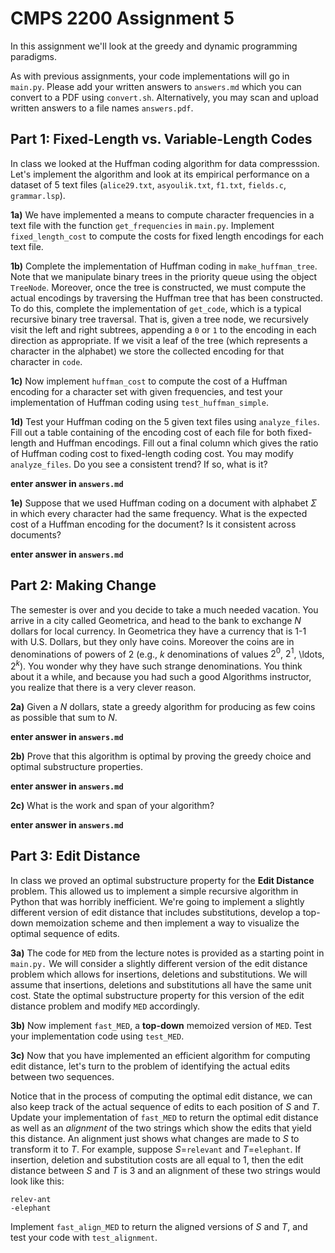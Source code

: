 # CMPS 2200 Assignment 5

In this assignment we'll look at the greedy and dynamic programming paradigms.

As with previous assignments, your code implementations will go in `main.py`.
Please add your written answers to `answers.md` which you can convert to a PDF
using `convert.sh`. Alternatively, you may scan and upload written answers
to a file names `answers.pdf`.

## Part 1: Fixed-Length vs. Variable-Length Codes

In class we looked at the Huffman coding algorithm for data
compresssion. Let's implement the algorithm and look at its empirical
performance on a dataset of 5 text files (`alice29.txt`, `asyoulik.txt`, `f1.txt`, `fields.c`, `grammar.lsp`). 

**1a)** We have implemented a means to compute character frequencies
  in a text file with the function `get_frequencies` in
  `main.py`. Implement `fixed_length_cost` to compute the costs 
  for fixed length encodings for each text file.

**1b)** Complete the implementation of Huffman coding in
  `make_huffman_tree`. Note that we manipulate binary trees in the
  priority queue using the object `TreeNode`. Moreover, once the tree
  is constructed, we must compute the actual encodings by traversing
  the Huffman tree that has been constructed. To do this, complete the
  implementation of `get_code`, which is a typical recursive binary
  tree traversal. That is, given a tree node, we recursively visit the
  left and right subtrees, appending a `0` or `1` to the encoding in
  each direction as appropriate. If we visit a leaf of the tree (which
  represents a character in the alphabet) we store the
  collected encoding for that character in `code`.

**1c)** Now implement `huffman_cost` to compute the cost of a Huffman
  encoding for a character set with given frequencies, and test your 
  implementation of Huffman coding using `test_huffman_simple`.

**1d)** Test your Huffman coding on the 5 given text files using
  `analyze_files`. Fill out a table containing of the encoding cost of 
  each file for both fixed-length and Huffman encodings. Fill out a final 
  column which gives the ratio of Huffman coding cost to fixed-length
  coding cost. You may modify `analyze_files`. Do you see a consistent 
  trend? If so, what is it?

**enter answer in `answers.md`**


**1e)** Suppose that we used Huffman coding on a document with alphabet $\Sigma$ in
  which every character had the same frequency. What is the expected
  cost of a Huffman encoding for the document? Is it consistent across
  documents?

**enter answer in `answers.md`**


## Part 2: Making Change

The semester is over and you decide to take a much needed vacation. You arrive in a city called Geometrica, and head to the bank to
exchange $N$ dollars for local currency. In Geometrica they have a
currency that is 1-1 with U.S. Dollars, but they only have
coins. Moreover the coins are in
denominations of powers of $2$ (e.g., $k$ denominations of values $2^0$, $2^1$, \ldots,
$2^k$). You wonder why they have
such strange denominations. You think about it a while, and because
you had such a good Algorithms instructor, you realize that there is a
very clever reason. 

**2a)** Given a $N$ dollars, state a greedy algorithm for producing
as few coins as possible that sum to $N$.

**enter answer in `answers.md`**


**2b)** Prove that this algorithm is optimal by proving the greedy
  choice and optimal substructure properties.

**enter answer in `answers.md`**


**2c)** What is the work and span of your algorithm?

**enter answer in `answers.md`**

## Part 3: Edit Distance

In class we proved an optimal substructure property for the **Edit
Distance** problem. This allowed us to implement a simple recursive
algorithm in Python that was horribly inefficient. We're going to
implement a slightly different version of edit distance that includes
substitutions, develop a top-down memoization scheme
and then implement a way to visualize the optimal sequence of edits.


**3a)** The code for `MED` from the lecture notes is provided as a
  starting point in `main.py.` We will consider a slightly different
  version of the edit distance problem which allows for insertions,
  deletions and substitutions. We will assume that insertions,
  deletions and substitutions all have the same unit cost. State the optimal substructure property
  for this version of the edit distance problem and modify `MED` accordingly. 


**3b)** Now implement `fast_MED`, a **top-down**
  memoized version of `MED`. Test your implementation code using `test_MED`.


**3c)** Now that you have implemented an efficient algorithm for
  computing edit distance, let's turn to the problem of identifying
  the actual edits between two sequences.

 Notice that in the process of computing the optimal edit
  distance, we can also keep track of the actual sequence of edits to
  each position of $S$ and $T$. Update your implementation of `fast_MED` to
  return the optimal edit distance as well as an *alignment* of the
  two strings which show the edits that yield this distance. An
  alignment just shows what changes are made to $S$ to transform it to
  $T$. For example, suppose $S$=`relevant` and $T$=`elephant`. If
  insertion, deletion and substitution costs are all equal to $1$, then the
  edit distance between $S$ and $T$ is 3 and an
  alignment of these two strings would look like this:

  `relev-ant`\
  `-elephant`

Implement `fast_align_MED` to return the aligned versions of $S$ and $T$,
and test your code with `test_alignment`.

